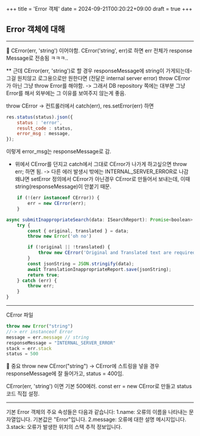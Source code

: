 +++
title = 'Error 객체'
date = 2024-09-21T00:20:22+09:00
draft = true
+++
## Error 객체에 대해

---
🍎
CError(err, 'string') 이어야함.
CError('string', err)로 하면 err 전체가 response Message로 전송됨 ㅋㅋㅋ..

** 근데 CError(err, 'string')로 할 경우
responseMessage에 string이 가게되는데- 그걸 원치않고 로그용으로만 원한다면 (전달은 internal server error)
throw CError가 아닌 그냥 throw Error를 해야함.
-> 그래서 DB repository 쪽에는 대부분 그냥 Error를 해서 외부에는 그 이유를 보여주지 않는게 좋음.

throw CError -> 컨트롤러에서 catch(err), res.setError(err) 하면
```js
res.status(status).json({
    status : 'error',
    result_code : status,
    error_msg : message,
});
```
이렇게 error_msg는 responseMessage로 감.

* 위에서 CError를 던지고 catch에서 그대로 CError가 나가게 하고싶으면
throw err; 하면 됨.
-> 다른 에러 발생시 밖에는 INTERNAL_SERVER_ERROR로 나감
왜냐면
setError 정의에서 CError가 아닌경우 CError로 만들어서 보내는데, 이때 string(responseMessage)이 안붙기 때문.
```js
    if (!(err instanceof CError)) {
        err = new CError(err);
    }
```

```js
async submitInappropriateSearch(data: ISearchReport): Promise<boolean> {
	try {
		const { original, translated } = data;
		throw new Error('oh no')

		if (!original || !translated) {
			throw new CError('Original and Translated text are required');
		}
		const jsonString = JSON.stringify(data);
		await TranslationInappropriateReport.save(jsonString);
		return true;
	} catch (err) {
		throw err;
	}
}
```



---
CError 파일
```js
throw new Error("string")
//-> err instanceof Error
message = err.message // string
responseMessage = "INTERNAL_SERVER_ERROR"
stack = err.stack
status = 500
```

💎 중요
throw new CError("string")
-> CError에 스트링을 넣을 경우
responseMessage에 잘 들어가고,
status = 400임.

CError(err, 'string') 이면 기본 500에러.
const err = new CError로 만들고 status 코드 직접 설정.


---
기본
Error 객체의 주요 속성들은 다음과 같습니다:
1.name: 오류의 이름을 나타내는 문자열입니다. 기본값은 "Error"입니다.
2.message: 오류에 대한 설명 메시지입니다.
3.stack: 오류가 발생한 위치의 스택 추적 정보입니다.

